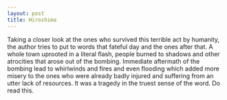```yaml
---
layout: post
title: Hiroshima
---
```


Taking a closer look at the ones who survived this terrible act by humanity, the author tries to put to words that fateful day and the ones after that. A whole town uprooted in a literal flash, people burned to shadows and other atrocities that arose out of the bombing. Immediate aftermath of the bombing lead to whirlwinds and fires and even flooding which added more misery to the ones who were already badly injured and suffering from an utter lack of resources. It was a tragedy in the truest sense of the word. Do read this.
